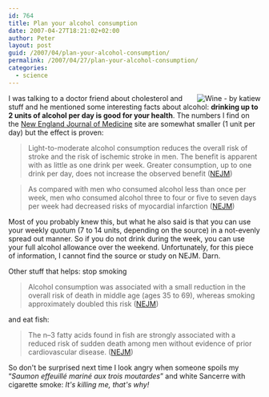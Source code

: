 ```yaml
---
id: 764
title: Plan your alcohol consumption
date: 2007-04-27T18:21:02+02:00
author: Peter
layout: post
guid: /2007/04/plan-your-alcohol-consumption/
permalink: /2007/04/27/plan-your-alcohol-consumption/
categories:
  - science
---
```

[<img style="float: right" src="http://farm1.static.flickr.com/53/107161419_4a08fe88e7_m.jpg" alt="Wine - by katiew" />](http://www.flickr.com/photos/katiew/107161419/) I was talking to a doctor friend about cholesterol and stuff and he mentioned some interesting facts about alcohol: **drinking up to 2 units of alcohol per day is good for your health**. The numbers I find on the [New England Journal of Medicine](http://content.nejm.org/) site are somewhat smaller (1 unit per day) but the effect is proven:

> Light-to-moderate alcohol consumption reduces the overall risk of stroke and the risk of ischemic stroke in men. The benefit is apparent with as little as one drink per week. Greater consumption, up to one drink per day, does not increase the observed benefit ([NEJM](http://content.nejm.org/cgi/content/short/341/21/1557))

> As compared with men who consumed alcohol less than once per week, men who consumed alcohol three to four or five to seven days per week had decreased risks of myocardial infarction ([NEJM](http://content.nejm.org/cgi/content/short/348/2/109))

Most of you probably knew this, but what he also said is that you can use your weekly quotum (7 to 14 units, depending on the source) in a not-evenly spread out manner. So if you do not drink during the week, you can use your full alcohol allowance over the weekend. Unfortunately, for this piece of information, I cannot find the source or study on NEJM. Darn.

Other stuff that helps: stop smoking

> Alcohol consumption was associated with a small reduction in the overall risk of death in middle age (ages 35 to 69), whereas smoking approximately doubled this risk ([NEJM](http://content.nejm.org/cgi/content/short/337/24/1705))

and eat fish:

> The n–3 fatty acids found in fish are strongly associated with a reduced risk of sudden death among men without evidence of prior cardiovascular disease. ([NEJM](http://content.nejm.org/cgi/content/short/346/15/1113))

So don't be surprised next time I look angry when someone spoils my &#8220;_Saumon effeuillé mariné aux trois moutardes_&#8221; and white Sancerre with cigarette smoke: _It's killing me, that's why!_